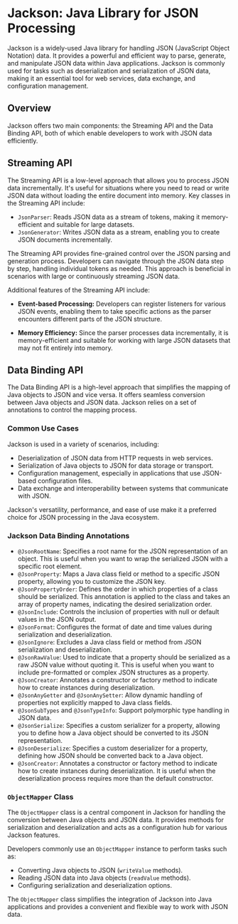 # Jackson: Java Library for JSON Processing

Jackson is a widely-used Java library for handling JSON (JavaScript Object Notation) data. It provides a powerful and
efficient way to parse, generate, and manipulate JSON data within Java applications. Jackson is commonly used for tasks
such as deserialization and serialization of JSON data, making it an essential tool for web services, data exchange, and
configuration management.

## Overview

Jackson offers two main components: the Streaming API and the Data Binding API, both of which enable developers to work
with JSON data efficiently.

## Streaming API

The Streaming API is a low-level approach that allows you to process JSON data incrementally. It's useful for situations
where you need to read or write JSON data without loading the entire document into memory. Key classes in the Streaming
API include:

- `JsonParser`: Reads JSON data as a stream of tokens, making it memory-efficient and suitable for large datasets.
- `JsonGenerator`: Writes JSON data as a stream, enabling you to create JSON documents incrementally.

The Streaming API provides fine-grained control over the JSON parsing and generation process. Developers can navigate
through the JSON data step by step, handling individual tokens as needed. This approach is beneficial in scenarios with
large or continuously streaming JSON data.

Additional features of the Streaming API include:

- **Event-based Processing:** Developers can register listeners for various JSON events, enabling them to take specific
  actions as the parser encounters different parts of the JSON structure.

- **Memory Efficiency:** Since the parser processes data incrementally, it is memory-efficient and suitable for working
  with large JSON datasets that may not fit entirely into memory.

## Data Binding API

The Data Binding API is a high-level approach that simplifies the mapping of Java objects to JSON and vice versa. It
offers seamless conversion between Java objects and JSON data. Jackson relies on a set of annotations to control the
mapping process.

### Common Use Cases

Jackson is used in a variety of scenarios, including:

- Deserialization of JSON data from HTTP requests in web services.
- Serialization of Java objects to JSON for data storage or transport.
- Configuration management, especially in applications that use JSON-based configuration files.
- Data exchange and interoperability between systems that communicate with JSON.

Jackson's versatility, performance, and ease of use make it a preferred choice for JSON processing in the Java
ecosystem.

### Jackson Data Binding Annotations

- `@JsonRootName`: Specifies a root name for the JSON representation of an object. This is useful when you want to wrap
  the serialized JSON with a specific root element.
- `@JsonProperty`: Maps a Java class field or method to a specific JSON property, allowing you to customize the JSON
  key.
- `@JsonPropertyOrder`: Defines the order in which properties of a class should be serialized. This annotation is
  applied to the class and takes an array of property names, indicating the desired serialization order.
- `@JsonInclude`: Controls the inclusion of properties with null or default values in the JSON output.
- `@JsonFormat`: Configures the format of date and time values during serialization and deserialization.
- `@JsonIgnore`: Excludes a Java class field or method from JSON serialization and deserialization.
- `@JsonRawValue`: Used to indicate that a property should be serialized as a raw JSON value without quoting it. This is
  useful when you want to include pre-formatted or complex JSON structures as a property.
- `@JsonCreator`: Annotates a constructor or factory method to indicate how to create instances during deserialization.
- `@JsonAnyGetter` and `@JsonAnySetter`: Allow dynamic handling of properties not explicitly mapped to Java class
  fields.
- `@JsonSubTypes` and `@JsonTypeInfo`: Support polymorphic type handling in JSON data.
- `@JsonSerialize`: Specifies a custom serializer for a property, allowing you to define how a Java object should be
  converted to its JSON representation.
- `@JsonDeserialize`: Specifies a custom deserializer for a property, defining how JSON should be converted back to a
  Java object.
- `@JsonCreator`: Annotates a constructor or factory method to indicate how to create instances during deserialization.
  It is useful when the deserialization process requires more than the default constructor.

### `ObjectMapper` Class

The `ObjectMapper` class is a central component in Jackson for handling the conversion between Java objects and JSON
data.
It provides methods for serialization and deserialization and acts as a configuration hub for various Jackson features.

Developers commonly use an `ObjectMapper` instance to perform tasks such as:

- Converting Java objects to JSON (`writeValue` methods).
- Reading JSON data into Java objects (`readValue` methods).
- Configuring serialization and deserialization options.

The `ObjectMapper` class simplifies the integration of Jackson into Java applications and provides a convenient and
flexible way to work with JSON data.
